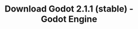 ---
# Generated by /scripts/js/download_archive_generator !!! do not edit by hand !!!
title: 'Download Godot 2.1.1 (stable) - Godot Engine'
type: 'download/archive'
name: '2.1.1'
flavor: 'stable'
release_date: '2016-11-17T02:00:00-00:00'
release_notes: '/article/maintenance-release-godot-2-1-1/'
links:
  linux.64:
    name: 'linux.64'
    title: 'Linux'
    caption: 'Standard (x86_64)'
    tags:
      - '64 bit'
    hosts:
      github_builds:
        regular: 'https://github.com/godotengine/godot-builds/releases/download/2.1.1-stable/Godot_v2.1.1-stable_x11.64.zip'
        mono: '#'
      github:
        regular: 'https://github.com/godotengine/godot/releases/download/2.1.1-stable/Godot_v2.1.1-stable_x11.64.zip'
        mono: '#'
  macos.universal:
    name: 'macos.universal'
    title: 'macOS'
    caption: 'Universal (x86_64 + Apple Silicon)'
    tags:
      - 'Intel/Apple Silicon'
      - '64 bit'
    hosts:
      github_builds:
        regular: 'https://github.com/godotengine/godot-builds/releases/download/2.1.1-stable/Godot_v2.1.1-stable_osx.fat.zip'
        mono: '#'
      github:
        regular: 'https://github.com/godotengine/godot/releases/download/2.1.1-stable/Godot_v2.1.1-stable_osx.fat.zip'
        mono: '#'
  windows.64:
    name: 'windows.64'
    title: 'Windows'
    caption: 'Standard (x86_64)'
    tags:
      - '64 bit'
    hosts:
      github_builds:
        regular: 'https://github.com/godotengine/godot-builds/releases/download/2.1.1-stable/Godot_v2.1.1-stable_win64.exe.zip'
        mono: '#'
      github:
        regular: 'https://github.com/godotengine/godot/releases/download/2.1.1-stable/Godot_v2.1.1-stable_win64.exe.zip'
        mono: '#'
  linux_server.64:
    name: 'linux_server.64'
    title: 'Linux Server'
    caption: 'Standard (x86_64)'
    tags:
      - '64 bit'
    hosts:
      github_builds:
        regular: 'https://github.com/godotengine/godot-builds/releases/download/2.1.1-stable/Godot_v2.1.1-stable_linux_server.64.zip'
        mono: '#'
      github:
        regular: 'https://github.com/godotengine/godot/releases/download/2.1.1-stable/Godot_v2.1.1-stable_linux_server.64.zip'
        mono: '#'
  linux.32:
    name: 'linux.32'
    title: 'Linux'
    caption: 'Standard (x86)'
    tags:
      - '32 bit'
    hosts:
      github_builds:
        regular: 'https://github.com/godotengine/godot-builds/releases/download/2.1.1-stable/Godot_v2.1.1-stable_x11.32.zip'
        mono: '#'
      github:
        regular: 'https://github.com/godotengine/godot/releases/download/2.1.1-stable/Godot_v2.1.1-stable_x11.32.zip'
        mono: '#'
  windows.32:
    name: 'windows.32'
    title: 'Windows'
    caption: 'Standard (x86)'
    tags:
      - '32 bit'
    hosts:
      github_builds:
        regular: 'https://github.com/godotengine/godot-builds/releases/download/2.1.1-stable/Godot_v2.1.1-stable_win32.exe.zip'
        mono: '#'
      github:
        regular: 'https://github.com/godotengine/godot/releases/download/2.1.1-stable/Godot_v2.1.1-stable_win32.exe.zip'
        mono: '#'
  templates:
    name: 'templates'
    title: 'Export templates'
    caption: ''
    tags:
      - 'Used to export your games to all supported platforms'
    hosts:
      github_builds:
        regular: 'https://github.com/godotengine/godot-builds/releases/download/2.1.1-stable/Godot_v2.1.1-stable_export_templates.tpz'
        mono: '#'
      github:
        regular: 'https://github.com/godotengine/godot/releases/download/2.1.1-stable/Godot_v2.1.1-stable_export_templates.tpz'
        mono: '#'
primaryPlatforms:
  - 'linux.64'
  - 'macos.universal'
  - 'windows.64'
  - 'linux_server.64'
  - 'templates'
---